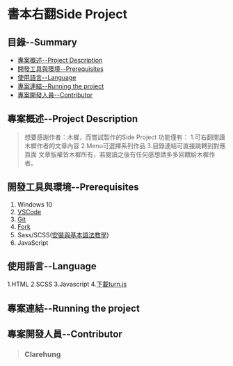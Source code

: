 # 書本右翻Side Project
## 目錄--Summary
* [專案概述--Project Description](#1)
* [開發工具與環境--Prerequisites](#2)
* [使用語言--Language](#3)
* [專案連結--Running the project](#4)
* [專案開發人員--Contributor](#5)

<h2 id="1"> 專案概述--Project Description</h2>

>想要感謝作者：木樨，而嘗試製作的Side Project
>功能僅有：
>1.可右翻閱讀木樨作者的文章內容
>2.Menu可選擇系列作品
>3.目錄連結可直接跳轉到對應頁面
>文章版權皆木樨所有，若閱讀之後有任何感想請多多回饋給木樨作者。

<h2 id="2"> 開發工具與環境--Prerequisites</h2>

1. Windows 10
2. [VSCode](https://code.visualstudio.com/download)
3. [Git](https://git-scm.com/)
4. [Fork](https://git-fork.com//)
8. Sass/SCSS([安裝與基本語法教學](https://tw.alphacamp.co/blog/css-preprocessor-sass-scss))
9. JavaScript

<h2 id="3"> 使用語言--Language</h2>

1.HTML
2.SCSS
3.Javascript
4.[下載turn.js](https://www.turnjs.com/)

<h2 id="4"> 專案連結--Running the project</h2>

<h2 id="5"> 專案開發人員--Contributor</h2>

> ### Clarehung 





